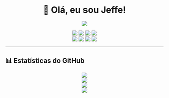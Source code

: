 <!-- README.md -->


<h1 align="center">👋 Olá, eu sou Jeffe!</h1>

<p align="center">
  <img src="https://img.shields.io/badge/Desenvolvedor-A%2B-brightgreen?style=for-the-badge" />
</p>

<p align="center">
  <!-- Linguagens -->
  <img src="https://img.shields.io/badge/Python-3776AB?style=for-the-badge&logo=python&logoColor=white" />
  <img src="https://img.shields.io/badge/Elixir-6E4A7E?style=for-the-badge&logo=elixir&logoColor=white" />
  <img src="https://img.shields.io/badge/PHP-777BB4?style=for-the-badge&logo=php&logoColor=white" />
  <img src="https://img.shields.io/badge/Lua-2C2D72?style=for-the-badge&logo=lua&logoColor=white" />
  <br>
  <!-- Tecnologias extras -->
  <img src="https://img.shields.io/badge/GraphQL-E10098?style=for-the-badge&logo=graphql&logoColor=white" />
  <img src="https://img.shields.io/badge/Swagger-85EA2D?style=for-the-badge&logo=swagger&logoColor=black" />
  <img src="https://img.shields.io/badge/PostgreSQL-4169E1?style=for-the-badge&logo=postgresql&logoColor=white" />
  <img src="https://img.shields.io/badge/Redis-DC382D?style=for-the-badge&logo=redis&logoColor=white" />
</p>

---

## 📊 Estatísticas do GitHub

<p align="center">
  <!-- Stats gerais -->
  <img src="https://github-readme-stats.vercel.app/api?username=jeffe&show_icons=true&theme=radical" />
  <br />
  <!-- Streak -->
  <img src="https://github-readme-streak-stats.herokuapp.com/?user=jeffe&theme=radical" />
  <br />
  <!-- Linguagens mais usadas -->
  <img src="https://github-readme-stats.vercel.app/api/top-langs/?username=jeffe&layout=compact&theme=radical" />
  <br />
  <!-- Contribuições por repositório -->
  <img src="https://github-contribution-stats.vercel.app/api/?username=jeffe" />
</p>

